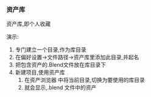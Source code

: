 ### 资产库

资产库,即个人收藏

演示:

1. 专门建立一个目录,作为库目录
2. 在偏好设置->文件路径->资产库里添加此目录,并起名
3. 把包含资产的.Blend文件放在库目录下
4. 新建项目,使用资产库
   1. 在资产浏览器 中将当前目录,切换为要使用的库目录
   2. 就会显示,.blend 文件中的资产